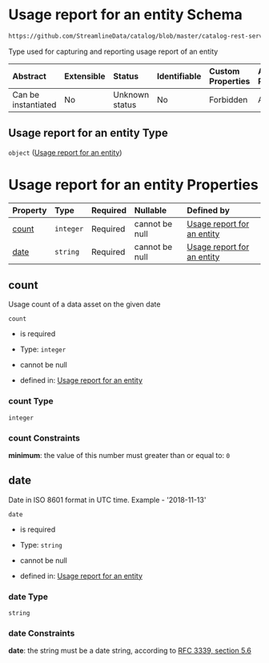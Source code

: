 # Usage report for an entity Schema

```txt
https://github.com/StreamlineData/catalog/blob/master/catalog-rest-service/src/main/resources/json/schema/type/usageReport.json
```

Type used for capturing and reporting usage report of an entity

| Abstract            | Extensible | Status         | Identifiable | Custom Properties | Additional Properties | Access Restrictions | Defined In                                                              |
| :------------------ | :--------- | :------------- | :----------- | :---------------- | :-------------------- | :------------------ | :---------------------------------------------------------------------- |
| Can be instantiated | No         | Unknown status | No           | Forbidden         | Allowed               | none                | [usageReport.json](../out/type/usageReport.json "open original schema") |

## Usage report for an entity Type

`object` ([Usage report for an entity](usagereport.md))

# Usage report for an entity Properties

| Property        | Type      | Required | Nullable       | Defined by                                                                                                                                                                                                        |
| :-------------- | :-------- | :------- | :------------- | :---------------------------------------------------------------------------------------------------------------------------------------------------------------------------------------------------------------- |
| [count](#count) | `integer` | Required | cannot be null | [Usage report for an entity](usagereport-properties-count.md "https://github.com/StreamlineData/catalog/blob/master/catalog-rest-service/src/main/resources/json/schema/type/usageReport.json#/properties/count") |
| [date](#date)   | `string`  | Required | cannot be null | [Usage report for an entity](common-definitions-date.md "https://github.com/StreamlineData/catalog/blob/master/catalog-rest-service/src/main/resources/json/schema/type/usageReport.json#/properties/date")       |

## count

Usage count of a data asset on the given date

`count`

*   is required

*   Type: `integer`

*   cannot be null

*   defined in: [Usage report for an entity](usagereport-properties-count.md "https://github.com/StreamlineData/catalog/blob/master/catalog-rest-service/src/main/resources/json/schema/type/usageReport.json#/properties/count")

### count Type

`integer`

### count Constraints

**minimum**: the value of this number must greater than or equal to: `0`

## date

Date in ISO 8601 format in UTC time. Example - '2018-11-13'

`date`

*   is required

*   Type: `string`

*   cannot be null

*   defined in: [Usage report for an entity](common-definitions-date.md "https://github.com/StreamlineData/catalog/blob/master/catalog-rest-service/src/main/resources/json/schema/type/usageReport.json#/properties/date")

### date Type

`string`

### date Constraints

**date**: the string must be a date string, according to [RFC 3339, section 5.6](https://tools.ietf.org/html/rfc3339 "check the specification")

